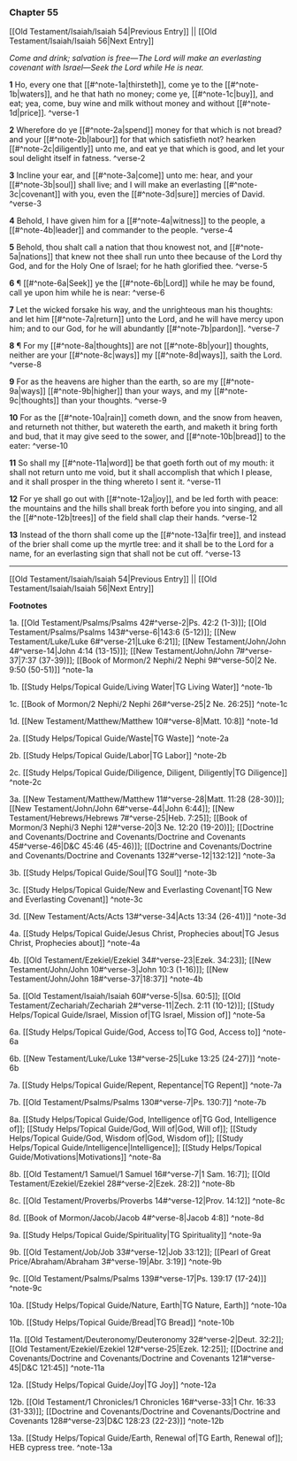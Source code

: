 ### Chapter 55

[[Old Testament/Isaiah/Isaiah 54|Previous Entry]]  ||  [[Old Testament/Isaiah/Isaiah 56|Next Entry]]

*Come and drink; salvation is free—The Lord will make an everlasting covenant with Israel—Seek the Lord while He is near.*

**1**  Ho, every one that [[#^note-1a|thirsteth]], come ye to the [[#^note-1b|waters]], and he that hath no money; come ye, [[#^note-1c|buy]], and eat; yea, come, buy wine and milk without money and without [[#^note-1d|price]]. ^verse-1

**2**  Wherefore do ye [[#^note-2a|spend]] money for that which is not bread? and your [[#^note-2b|labour]] for that which satisfieth not? hearken [[#^note-2c|diligently]] unto me, and eat ye that which is good, and let your soul delight itself in fatness. ^verse-2

**3**  Incline your ear, and [[#^note-3a|come]] unto me: hear, and your [[#^note-3b|soul]] shall live; and I will make an everlasting [[#^note-3c|covenant]] with you, even the [[#^note-3d|sure]] mercies of David. ^verse-3

**4**  Behold, I have given him for a [[#^note-4a|witness]] to the people, a [[#^note-4b|leader]] and commander to the people. ^verse-4

**5**  Behold, thou shalt call a nation that thou knowest not, and [[#^note-5a|nations]] that knew not thee shall run unto thee because of the Lord thy God, and for the Holy One of Israel; for he hath glorified thee. ^verse-5

**6**  ¶ [[#^note-6a|Seek]] ye the [[#^note-6b|Lord]] while he may be found, call ye upon him while he is near: ^verse-6

**7**  Let the wicked forsake his way, and the unrighteous man his thoughts: and let him [[#^note-7a|return]] unto the Lord, and he will have mercy upon him; and to our God, for he will abundantly [[#^note-7b|pardon]]. ^verse-7

**8**  ¶ For my [[#^note-8a|thoughts]] are not [[#^note-8b|your]] thoughts, neither are your [[#^note-8c|ways]] my [[#^note-8d|ways]], saith the Lord. ^verse-8

**9**  For as the heavens are higher than the earth, so are my [[#^note-9a|ways]] [[#^note-9b|higher]] than your ways, and my [[#^note-9c|thoughts]] than your thoughts. ^verse-9

**10**  For as the [[#^note-10a|rain]] cometh down, and the snow from heaven, and returneth not thither, but watereth the earth, and maketh it bring forth and bud, that it may give seed to the sower, and [[#^note-10b|bread]] to the eater: ^verse-10

**11**  So shall my [[#^note-11a|word]] be that goeth forth out of my mouth: it shall not return unto me void, but it shall accomplish that which I please, and it shall prosper in the thing whereto I sent it. ^verse-11

**12**  For ye shall go out with [[#^note-12a|joy]], and be led forth with peace: the mountains and the hills shall break forth before you into singing, and all the [[#^note-12b|trees]] of the field shall clap their hands. ^verse-12

**13**  Instead of the thorn shall come up the [[#^note-13a|fir tree]], and instead of the brier shall come up the myrtle tree: and it shall be to the Lord for a name, for an everlasting sign that shall not be cut off. ^verse-13


---
[[Old Testament/Isaiah/Isaiah 54|Previous Entry]]  ||  [[Old Testament/Isaiah/Isaiah 56|Next Entry]]


**Footnotes**


1a. [[Old Testament/Psalms/Psalms 42#^verse-2|Ps. 42:2 (1-3)]]; [[Old Testament/Psalms/Psalms 143#^verse-6|143:6 (5-12)]]; [[New Testament/Luke/Luke 6#^verse-21|Luke 6:21]]; [[New Testament/John/John 4#^verse-14|John 4:14 (13-15)]]; [[New Testament/John/John 7#^verse-37|7:37 (37-39)]]; [[Book of Mormon/2 Nephi/2 Nephi 9#^verse-50|2 Ne. 9:50 (50-51)]] ^note-1a

1b. [[Study Helps/Topical Guide/Living Water|TG Living Water]] ^note-1b

1c. [[Book of Mormon/2 Nephi/2 Nephi 26#^verse-25|2 Ne. 26:25]] ^note-1c

1d. [[New Testament/Matthew/Matthew 10#^verse-8|Matt. 10:8]] ^note-1d

2a. [[Study Helps/Topical Guide/Waste|TG Waste]] ^note-2a

2b. [[Study Helps/Topical Guide/Labor|TG Labor]] ^note-2b

2c. [[Study Helps/Topical Guide/Diligence, Diligent, Diligently|TG Diligence]] ^note-2c

3a. [[New Testament/Matthew/Matthew 11#^verse-28|Matt. 11:28 (28-30)]]; [[New Testament/John/John 6#^verse-44|John 6:44]]; [[New Testament/Hebrews/Hebrews 7#^verse-25|Heb. 7:25]]; [[Book of Mormon/3 Nephi/3 Nephi 12#^verse-20|3 Ne. 12:20 (19-20)]]; [[Doctrine and Covenants/Doctrine and Covenants/Doctrine and Covenants 45#^verse-46|D&C 45:46 (45-46)]]; [[Doctrine and Covenants/Doctrine and Covenants/Doctrine and Covenants 132#^verse-12|132:12]] ^note-3a

3b. [[Study Helps/Topical Guide/Soul|TG Soul]] ^note-3b

3c. [[Study Helps/Topical Guide/New and Everlasting Covenant|TG New and Everlasting Covenant]] ^note-3c

3d. [[New Testament/Acts/Acts 13#^verse-34|Acts 13:34 (26-41)]] ^note-3d

4a. [[Study Helps/Topical Guide/Jesus Christ, Prophecies about|TG Jesus Christ, Prophecies about]] ^note-4a

4b. [[Old Testament/Ezekiel/Ezekiel 34#^verse-23|Ezek. 34:23]]; [[New Testament/John/John 10#^verse-3|John 10:3 (1-16)]]; [[New Testament/John/John 18#^verse-37|18:37]] ^note-4b

5a. [[Old Testament/Isaiah/Isaiah 60#^verse-5|Isa. 60:5]]; [[Old Testament/Zechariah/Zechariah 2#^verse-11|Zech. 2:11 (10-12)]]; [[Study Helps/Topical Guide/Israel, Mission of|TG Israel, Mission of]] ^note-5a

6a. [[Study Helps/Topical Guide/God, Access to|TG God, Access to]] ^note-6a

6b. [[New Testament/Luke/Luke 13#^verse-25|Luke 13:25 (24-27)]] ^note-6b

7a. [[Study Helps/Topical Guide/Repent, Repentance|TG Repent]] ^note-7a

7b. [[Old Testament/Psalms/Psalms 130#^verse-7|Ps. 130:7]] ^note-7b

8a. [[Study Helps/Topical Guide/God, Intelligence of|TG God, Intelligence of]]; [[Study Helps/Topical Guide/God, Will of|God, Will of]]; [[Study Helps/Topical Guide/God, Wisdom of|God, Wisdom of]]; [[Study Helps/Topical Guide/Intelligence|Intelligence]]; [[Study Helps/Topical Guide/Motivations|Motivations]] ^note-8a

8b. [[Old Testament/1 Samuel/1 Samuel 16#^verse-7|1 Sam. 16:7]]; [[Old Testament/Ezekiel/Ezekiel 28#^verse-2|Ezek. 28:2]] ^note-8b

8c. [[Old Testament/Proverbs/Proverbs 14#^verse-12|Prov. 14:12]] ^note-8c

8d. [[Book of Mormon/Jacob/Jacob 4#^verse-8|Jacob 4:8]] ^note-8d

9a. [[Study Helps/Topical Guide/Spirituality|TG Spirituality]] ^note-9a

9b. [[Old Testament/Job/Job 33#^verse-12|Job 33:12]]; [[Pearl of Great Price/Abraham/Abraham 3#^verse-19|Abr. 3:19]] ^note-9b

9c. [[Old Testament/Psalms/Psalms 139#^verse-17|Ps. 139:17 (17-24)]] ^note-9c

10a. [[Study Helps/Topical Guide/Nature, Earth|TG Nature, Earth]] ^note-10a

10b. [[Study Helps/Topical Guide/Bread|TG Bread]] ^note-10b

11a. [[Old Testament/Deuteronomy/Deuteronomy 32#^verse-2|Deut. 32:2]]; [[Old Testament/Ezekiel/Ezekiel 12#^verse-25|Ezek. 12:25]]; [[Doctrine and Covenants/Doctrine and Covenants/Doctrine and Covenants 121#^verse-45|D&C 121:45]] ^note-11a

12a. [[Study Helps/Topical Guide/Joy|TG Joy]] ^note-12a

12b. [[Old Testament/1 Chronicles/1 Chronicles 16#^verse-33|1 Chr. 16:33 (31-33)]]; [[Doctrine and Covenants/Doctrine and Covenants/Doctrine and Covenants 128#^verse-23|D&C 128:23 (22-23)]] ^note-12b

13a. [[Study Helps/Topical Guide/Earth, Renewal of|TG Earth, Renewal of]]; HEB cypress tree.  ^note-13a